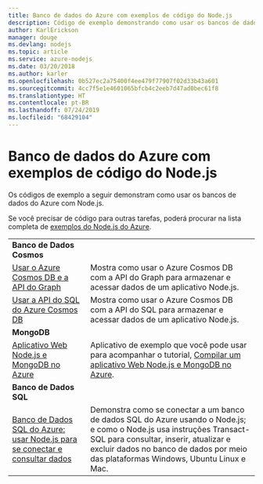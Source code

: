 ```yaml
---
title: Banco de dados do Azure com exemplos de código do Node.js
description: Código de exemplo demonstrando como usar os bancos de dados do Azure com Node.js.
author: KarlErickson
manager: douge
ms.devlang: nodejs
ms.topic: article
ms.service: azure-nodejs
ms.date: 03/20/2018
ms.author: karler
ms.openlocfilehash: 0b527ec2a75400f4ee479f77907f02d33b43a601
ms.sourcegitcommit: 4cc7f5e1e4601065bfcb4c2eeb7d47ad0bec61f8
ms.translationtype: HT
ms.contentlocale: pt-BR
ms.lasthandoff: 07/24/2019
ms.locfileid: "68429104"
---
```

# <a name="azure-databases-with-nodejs-code-samples"></a>Banco de dados do Azure com exemplos de código do Node.js

Os códigos de exemplo a seguir demonstram como usar os bancos de dados do Azure com Node.js.

Se você precisar de código para outras tarefas, poderá procurar na lista completa de [exemplos do Node.js do Azure](https://azure.microsoft.com/resources/samples/?term=nodejs).

| | |
|---|---|
| **Banco de Dados Cosmos** ||
| [Usar o Azure Cosmos DB e a API do Graph](https://azure.microsoft.com/resources/samples/azure-cosmos-db-graph-nodejs-getting-started/) | Mostra como usar o Azure Cosmos DB com a API do Graph para armazenar e acessar dados de um aplicativo Node.js. |
| [Usar a API do SQL do Azure Cosmos DB](https://azure.microsoft.com/resources/samples/azure-cosmos-db-documentdb-nodejs-getting-started/) | Mostra como usar o Azure Cosmos DB com a API do SQL para armazenar e acessar dados de um aplicativo Node.js. |
| **MongoDB** ||
| [Aplicativo Web Node.js e MongoDB no Azure](https://azure.microsoft.com/resources/samples/meanjs/) | Aplicativo de exemplo que você pode usar para acompanhar o tutorial, [Compilar um aplicativo Web Node.js e MongoDB no Azure](/azure/app-service-web/app-service-web-tutorial-nodejs-mongodb-app?toc=/azure/javascript/toc.json&bc=/azure/javascript/breadcrumb/toc.json). |
| **Banco de Dados SQL** ||
| [Banco de Dados SQL do Azure: usar Node.js para se conectar e consultar dados](/azure/sql-database/sql-database-connect-query-nodejs?toc=/azure/javascript/toc.json&bc=/azure/javascript/breadcrumb/toc.json) | Demonstra como se conectar a um banco de dados SQL do Azure usando o Node.js; e como o Node.js usa instruções Transact-SQL para consultar, inserir, atualizar e excluir dados no banco de dados por meio das plataformas Windows, Ubuntu Linux e Mac. |
